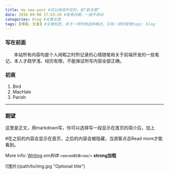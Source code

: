 ```yaml
---
title: my new post #可以改成中文的，如“新文章”
date: 2016-09-08 17:53:29 #发表日期，一般不改动
categories: blog #文章文类
tags: [博客，文章] #文章标签，多于一项时用这种格式，只有一项时使用tags: blog
---
```


### 写在前面

&#160; &#160; &#160; &#160;本站所有内容均是个人闲暇之时所记录的心情随笔和关于前端开发的一些笔记，本人才疏学浅、经历有限，不能保证所写内容全部正确。

### 初衷

1. Bird
2. MacHale
3. Parish

-------------   


### 期望

这里是正文，用markdown写，你可以选择写一段显示在首页的简介后，加上
<!--more-->#在<!--more-->之前的内容会显示在首页，之后的内容会被隐藏，当游客点击Read more才能看到。

More info: [Writing](https://hexo.io/docs/writing.html)
*em斜体*  `<em>em斜体<em/>`
**strong加粗**

![图片(/path/to/img.jpg "Optional title")